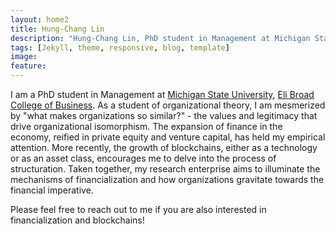 ```yaml
---
layout: home2
title: Hung-Chang Lin
description: "Hung-Chang Lin, PhD student in Management at Michigan State University, Eli Broad College of Business"
tags: [Jekyll, theme, responsive, blog, template]
image:
feature:
---
```


I am a PhD student in Management at <a href="https://www.msu.edu/" target="_blank">Michigan State University</a>, <a href="https://broad.msu.edu/" target="_blank">Eli Broad College of Business</a>. As a student of organizational theory, I am mesmerized by "what makes organizations so similar?" - the values and legitimacy that drive organizational isomorphism. The expansion of finance in the economy, reified in private equity and venture capital, has held my empirical attention. More recently, the growth of blockchains, either as a technology or as an asset class, encourages me to delve into the process of structuration. Taken together, my research enterprise aims to illuminate the mechanisms of financialization and how organizations gravitate towards the financial imperative.


Please feel free to reach out to me if you are also interested in financialization and blockchains!

